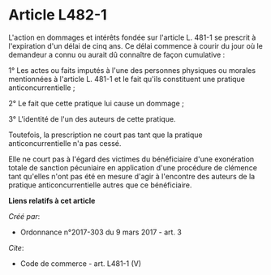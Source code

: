 # Article L482-1

L'action en dommages et intérêts fondée sur l'article L. 481-1 se prescrit à l'expiration d'un délai de cinq ans. Ce délai
commence à courir du jour où le demandeur a connu ou aurait dû connaître de façon cumulative : 

1° Les actes ou faits imputés à l'une des personnes physiques ou morales mentionnées à l'article L. 481-1 et le fait qu'ils
constituent une pratique anticoncurrentielle ; 

2° Le fait que cette pratique lui cause un dommage ; 

3° L'identité de l'un des auteurs de cette pratique. 

Toutefois, la prescription ne court pas tant que la pratique anticoncurrentielle n'a pas cessé. 

Elle ne court pas à l'égard des victimes du bénéficiaire d'une exonération totale de sanction pécuniaire en application d'une
procédure de clémence tant qu'elles n'ont pas été en mesure d'agir à l'encontre des auteurs de la pratique
anticoncurrentielle autres que ce bénéficiaire.

**Liens relatifs à cet article**

_Créé par_:

  - Ordonnance n°2017-303 du 9 mars 2017 - art. 3

_Cite_:

  - Code de commerce - art. L481-1 (V)
